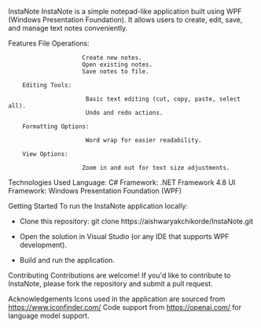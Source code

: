 InstaNote
InstaNote is a simple notepad-like application built using WPF (Windows Presentation Foundation). It allows users to create, edit, save, and manage text notes conveniently.

Features
        File Operations:

                         Create new notes.
                         Open existing notes.
                         Save notes to file.

        Editing Tools:

                          Basic text editing (cut, copy, paste, select all).
                          Undo and redo actions.

        Formatting Options:

                          Word wrap for easier readability.

        View Options:

                         Zoom in and out for text size adjustments.

Technologies Used
                  Language: C#
                  Framework: .NET Framework 4.8
                  UI Framework: Windows Presentation Foundation (WPF)

Getting Started
To run the InstaNote application locally:

* Clone this repository:  git clone https://aishwaryakchikorde/InstaNote.git

* Open the solution in Visual Studio (or any IDE that supports WPF development).

* Build and run the application.

Contributing
Contributions are welcome! If you'd like to contribute to InstaNote, please fork the repository and submit a pull request.


Acknowledgements
                 Icons used in the application are sourced from https://www.iconfinder.com/
                 Code support from https://openai.com/ for language model support.
